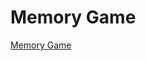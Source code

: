 # Memory Game

[Memory Game](https://www.youtube.com/watch?v=3U3QhV4QzcE&ab_channel=OnlineTutorials)